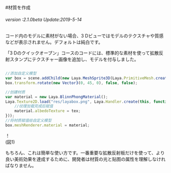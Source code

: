 #材質を作成

###### *version :2.1.0beta   Update:2019-5-14*

コード内のモデルに素材がない場合、3 Dビューではモデルのテクスチャや質感などが表示されません。デフォルトは純白です。

「3 Dのクイックオープン」コースのコードには、標準的な素材を使って拡散反射スタンプにテクスチャー画像を追加し、モデルを付与しました。


```typescript

//添加自定义模型
var box = scene.addChild(new Laya.MeshSprite3D(Laya.PrimitiveMesh.createBox(1, 1, 1)));
box.transform.rotate(new Vector3(0, 45, 0), false, false);

//创建材质
var material = new Laya.BlinnPhongMaterial();
Laya.Texture2D.load("res/layabox.png", Laya.Handler.create(this, function(tex){
  	//纹理加载完成后赋值
	material.albedoTexture = tex;
}));
//将材质赋值给自定义模型
box.meshRenderer.material = material;
```


！[](img/1.png)<br/>(図1)

もちろん、これは簡単な使い方です。一番重要な拡散反射板だけを使って、より良い美術効果を達成するために、開発者は材質の光と贴图の属性を理解しなければなりません。
